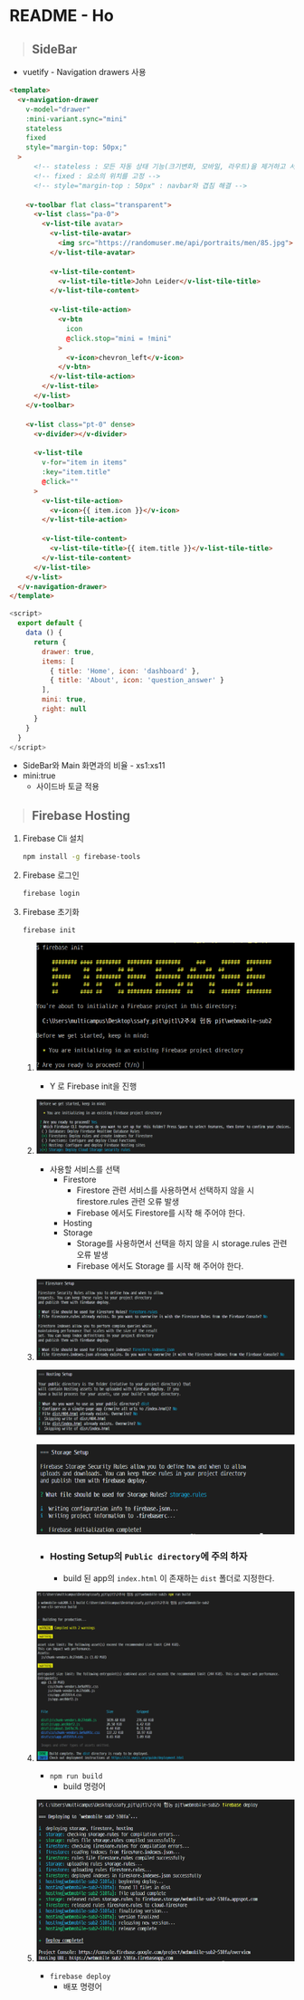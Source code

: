 # README - Ho

> ##  SideBar

* vuetify - Navigation drawers 사용

```html
<template>
  <v-navigation-drawer
    v-model="drawer"
    :mini-variant.sync="mini"
    stateless
    fixed
    style="margin-top: 50px;"
  >
      <!-- stateless : 모든 자동 상태 기능(크기변화, 모바일, 라우트)을 제거하고 서랍의 상태를 수동으로 제어 -->
      <!-- fixed : 요소의 위치를 고정 -->
      <!-- style="margin-top : 50px" : navbar와 겹침 해결 -->
      
    <v-toolbar flat class="transparent">
      <v-list class="pa-0">
        <v-list-tile avatar>
          <v-list-tile-avatar>
            <img src="https://randomuser.me/api/portraits/men/85.jpg">
          </v-list-tile-avatar>

          <v-list-tile-content>
            <v-list-tile-title>John Leider</v-list-tile-title>
          </v-list-tile-content>

          <v-list-tile-action>
            <v-btn
              icon
              @click.stop="mini = !mini"
            >
              <v-icon>chevron_left</v-icon>
            </v-btn>
          </v-list-tile-action>
        </v-list-tile>
      </v-list>
    </v-toolbar>

    <v-list class="pt-0" dense>
      <v-divider></v-divider>

      <v-list-tile
        v-for="item in items"
        :key="item.title"
        @click=""
      >
        <v-list-tile-action>
          <v-icon>{{ item.icon }}</v-icon>
        </v-list-tile-action>

        <v-list-tile-content>
          <v-list-tile-title>{{ item.title }}</v-list-tile-title>
        </v-list-tile-content>
      </v-list-tile>
    </v-list>
  </v-navigation-drawer>
</template>
```

```javascript
<script>
  export default {
    data () {
      return {
        drawer: true,
        items: [
          { title: 'Home', icon: 'dashboard' },
          { title: 'About', icon: 'question_answer' }
        ],
        mini: true,
        right: null
      }
    }
  }
</script>
```

* SideBar와 Main 화면과의 비율 - xs1:xs11
* mini:true
  * 사이드바 토글 적용



> ## Firebase Hosting

1. Firebase Cli 설치

   ```bash
   npm install -g firebase-tools
   ```

2. Firebase 로그인

   ```bash
   firebase login
   ```

3. Firebase 초기화

   ```bash
   firebase init
   ```

   1. ![firebase_init_1](./img/1562634414665.PNG)

      * Y 로 Firebase init을 진행

   2. ![firebase_init_2](./img/1562634414669.PNG)

      * 사용할 서비스를 선택
        * Firestore
          * Firestore 관련 서비스를 사용하면서 선택하지 않을 시 firestore.rules 관련 오류 발생
          * Firebase 에서도 Firestore를 시작 해 주어야 한다.
        * Hosting
        * Storage
          * Storage를 사용하면서 선택을 하지 않을 시 storage.rules 관련 오류 발생
          * Firebase 에서도 Storage 를 시작 해 주어야 한다.

   3. ![firebase_init_2](./img/1562634414666.PNG)

      ![firebase_init_2](./img/1562634414667.PNG)

      ![firebase_init_2](./img/1562634414668.PNG)

      * ### Hosting Setup의 `Public directory`에 주의 하자
      
        * build 된 app의 `index.html` 이 존재하는 `dist` 폴더로 지정한다.
      
   4. ![firebase_init_2](./img/1562634414670.PNG)
   
      * `npm run build` 
        * build 명령어
   
   5. ![firebase_init_2](./img/1562634414671.PNG)
   
      * `firebase deploy`
        * 배포 명령어